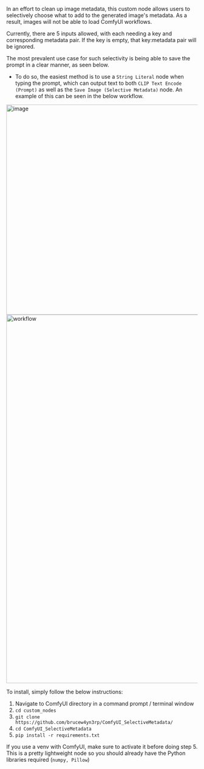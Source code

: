 In an effort to clean up image metadata, this custom node allows users to selectively choose what to add to the generated image's metadata. As a result, images will not be able to load ComfyUI workflows.

Currently, there are 5 inputs allowed, with each needing a key and corresponding metadata pair. If the key is empty, that key:metadata pair will be ignored.

The most prevalent use case for such selectivity is being able to save the prompt in a clear manner, as seen below. 
- To do so, the easiest method is to use a `String Literal` node when typing the prompt, which can output text to both `CLIP Text Encode (Prompt)` as well as the `Save Image (Selective Metadata)` node. An example of this can be seen in the below workflow.

<img width="970" height="551" alt="image" src="https://github.com/user-attachments/assets/140c99cc-9f3f-406c-b1c7-daa69686ae19" />

<img width="2088" height="967" alt="workflow" src="https://github.com/user-attachments/assets/1ec4774f-5616-44aa-855b-7f39157dddf7" />

To install, simply follow the below instructions:
1. Navigate to ComfyUI directory in a command prompt / terminal window
2. `cd custom_nodes`
3. `git clone https://github.com/brucew4yn3rp/ComfyUI_SelectiveMetadata/`
4. `cd ComfyUI_SelectiveMetadata`
5. `pip install -r requirements.txt`

If you use a venv with ComfyUI, make sure to activate it before doing step 5. This is a pretty lightweight node so you should already have the Python libraries required (`numpy, Pillow`)
